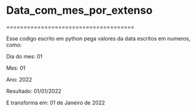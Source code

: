 # Data_com_mes_por_extenso

=====================================

Esse codigo escrito em python pega valores da data escritos em numeros, como:

Dia do mes: 01

Mes: 01

Ano: 2022

Resultado: 01/01/2022

E transforma em: 01 de Janeiro de 2022
